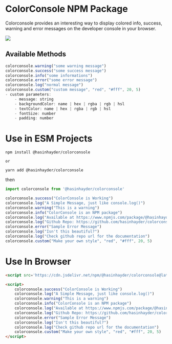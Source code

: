 # ColorConsole NPM Package

Colorconsole provides an interesting way to display colored info, success, warning and error messages on the developer console in your browser.

![](https://res.cloudinary.com/roxlox/image/upload/v1654246755/assorted%20/283283450_10159158088149633_6008511946195677596_n_jaajhq.jpg)

## Available Methods

```javascript
colorconsole.warning("some warning message")
colorconsole.success("some success message")
colorconsole.info("some informations")
colorconsole.error("some error message")
colorconsole.log("normal message")
colorconsole.custom("custom message", "red", "#fff", 20, 5)
- custom parameters:
    - message: string
    - backgroundColor: name | hex | rgba | rgb | hsl
    - textColor: name | hex | rgba | rgb | hsl
    - fontSize: number
    - padding: number
```

# Use in ESM Projects

```shell
npm install @hasinhayder/colorconsole

or

yarn add @hasinhayder/colorconsole
```

then

```javascript
import colorconsole from '@hasinhayder/colorconsole'

colorconsole.success("ColorConsole is Working")
colorconsole.log("A Simple Message, just like console.log()")
colorconsole.warning("This is a warning")
colorconsole.info("ColorConsole is an NPM package")
colorconsole.log("Available at https://www.npmjs.com/package/@hasinhayder/colorconsole")
colorconsole.log("Github Repo: https://github.com/hasinhayder/colorconsole")
colorconsole.error("Sample Error Message")
colorconsole.log("Isn't this beautiful?")
colorconsole.log("Check github repo url for the documentation")
colorconsole.custom("Make your own style", "red", "#fff", 20, 5)
```

# Use In Browser

```html
<script src='https://cdn.jsdelivr.net/npm/@hasinhayder/colorconsole@latest/dist/colorconsole.min.js'></script>

<script>
    colorconsole.success("ColorConsole is Working")
    colorconsole.log("A Simple Message, just like console.log()")
    colorconsole.warning("This is a warning")
    colorconsole.info("ColorConsole is an NPM package")
    colorconsole.log("Available at https://www.npmjs.com/package/@hasinhayder/colorconsole")
    colorconsole.log("Github Repo: https://github.com/hasinhayder/colorconsole")
    colorconsole.error("Sample Error Message")
    colorconsole.log("Isn't this beautiful?")
    colorconsole.log("Check github repo url for the documentation")
    colorconsole.custom("Make your own style", "red", "#fff", 20, 5)
</script>
```
